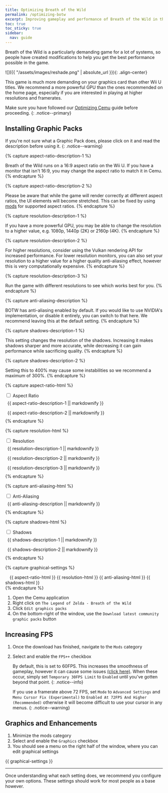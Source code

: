 ```yaml
---
title: Optimizing Breath of the Wild
permalink: /optimizing-botw
excerpt: Improving gameplay and performance of Breath of the Wild in the Cemu emulator.
toc: true
toc_sticky: true
sidebar:
  nav: guide
---
```


Breath of the Wild is a particularly demanding game for a lot of systems, so people have created modifications to help you get the best performance possible in the game.

![]({{ "/assets/images/reshade.png" | absolute_url }}){: .align-center}

This game is much more demanding on your graphics card than other Wii U titles. We recommend a more powerful GPU than the ones recommended on the home page, especially if you are interested in playing at higher resolutions and framerates.

<!--Like the previous guide, some of these instructions are GPU specific, so make sure you know what type of GPU you have before proceeding. You'll also need to make note of what rendering API you're using, either OpenGL or Vulkan.-->

Make sure you have followed our [Optimizing Cemu](optimizing-cemu) guide before proceeding.
{: .notice--primary}

<!--If you don't know what type of GPU you have, open the Settings app on Windows 10. Then navigate to `System` -> `Display` -> `Advanced display settings`.

Under your display name, it should say `Display #: Connected to [GPU]`. It should say either Intel, AMD or NVIDIA. That will tell you what brand of GPU you have.

![]({{ "/assets/images/get_gpu.png" | absolute_url }})
{: .notice--info}-->

## Installing Graphic Packs

If you're not sure what a Graphic Pack does, please click on it and read the description before using it.
{: .notice--warning}

{% capture aspect-ratio-description-1 %}

Breath of the Wild runs on a 16:9 aspect ratio on the Wii U. If you have a monitor that isn't 16:9, you may change the aspect ratio to match it in Cemu.
{% endcapture %}

{% capture aspect-ratio-description-2 %}

Please be aware that while the game will render correctly at different aspect ratios, the UI elements will become stretched. This can be fixed by using [mods](https://gamebanana.com/gamefiles/10266) for supported aspect ratios.
{% endcapture %}

{% capture resolution-description-1 %}

If you have a more powerful GPU, you may be able to change the resolution to a higher value, e.g. 1080p, 1440p (2K) or 2160p (4K).
{% endcapture %}

{% capture resolution-description-2 %}

For higher resolutions, consider using the Vulkan rendering API for increased performance. For lower resolution monitors, you can also set your resolution to a higher value for a higher quality anti-aliasing effect, however this is very computationally expensive.
{% endcapture %}

{% capture resolution-description-3 %}

Run the game with different resolutions to see which works best for you.
{% endcapture %}

{% capture anti-aliasing-description %}

BOTW has anti-aliasing enabled by default. If you would like to use NVIDIA's implementation, or disable it entirely, you can switch to that here. We recommend leaving this at the default setting.
{% endcapture %}

{% capture shadows-description-1 %}

This setting changes the resolution of the shadows. Increasing it makes shadows sharper and more accurate, while decreasing it can gain performance while sacrificing quality.
{% endcapture %}

{% capture shadows-description-2 %}

Setting this to 400% may cause some instabilities so we recommend a maximum of 300%.
{% endcapture %}

{% capture aspect-ratio-html %}

<div class="wrap-collabsible-1" style="padding-bottom: .2em;">
    <input id="collapsible-1" class="toggle-1" type="checkbox">
    <label for="collapsible-1" class="lbl-toggle-1"><a>Aspect Ratio</a></label>
    <div class="collapsible-content-1">
        <div class="content-inner notice--info">
            <div style="padding:.5em;">{{ aspect-ratio-description-1 || markdownify }}</div>
        </div>
        <div class="content-inner notice--warning">
            <div style="padding:.5em;">{{ aspect-ratio-description-2 || markdownify }}</div>
        </div>
    </div>
</div>
{% endcapture %}

{% capture resolution-html %}

<div class="wrap-collabsible-2" style="padding-bottom: .2em;">
    <input id="collapsible-2" class="toggle-2" type="checkbox">
    <label for="collapsible-2" class="lbl-toggle-2"><a>Resolution</a></label>
    <div class="collapsible-content-2">
        <div class="content-inner notice--info">
            <div style="padding:.5em;">{{ resolution-description-1 || markdownify }}</div>
        </div>
        <div class="content-inner notice--textbox">
            <div style="padding:.5em;">{{ resolution-description-2 || markdownify }}</div>
        </div>
        <div class="content-inner notice--primary">
            <div style="padding:.5em;">{{ resolution-description-3 || markdownify }}</div>
        </div>
    </div>
</div>
{% endcapture %}

{% capture anti-aliasing-html %}

<div class="wrap-collabsible-3" style="padding-bottom: .2em;">
    <input id="collapsible-3" class="toggle-3" type="checkbox">
    <label for="collapsible-3" class="lbl-toggle-3"><a>Anti-Aliasing</a></label>
    <div class="collapsible-content-3">
        <div class="content-inner notice--info">
            <div style="padding:.5em;">{{ anti-aliasing-description || markdownify }}</div>
        </div>
    </div>
</div>
{% endcapture %}

{% capture shadows-html %}

<div class="wrap-collabsible-4" style="padding-bottom: .2em;">
    <input id="collapsible-4" class="toggle-4" type="checkbox">
    <label for="collapsible-4" class="lbl-toggle-4"><a>Shadows</a></label>
    <div class="collapsible-content-4">
        <div class="content-inner notice--info">
            <div style="padding:.5em;">{{ shadows-description-1 || markdownify }}</div>
        </div>
        <div class="content-inner notice--warning">
            <div style="padding:.5em;">{{ shadows-description-2 || markdownify }}</div>
        </div>
    </div>
</div>
{% endcapture %}

{% capture graphical-settings %}
<div style="text-indent: 1em;">
    {{ aspect-ratio-html }}
    {{ resolution-html }}
    {{ anti-aliasing-html }}
    {{ shadows-html }}
</div>
{% endcapture %}

1. Open the Cemu application
1. Right click on `The Legend of Zelda - Breath of the Wild`
1. Click `Edit graphics packs`
1. On the bottom-right of the window, use the `Download latest community graphic packs` button

## Increasing FPS

1. Once the download has finished, navigate to the `Mods` category
1. Select and enable the `FPS++` checkbox

    By default, this is set to 60FPS. This increases the smoothness of gameplay, however it can cause some issues [(click here)](https://wiki.cemu.info/wiki/The_Legend_of_Zelda:_Breath_of_the_Wild#Issues_arising_by_using_FPS.2B.2B_or_static_FPS.2B.2B). When these occur, simply set `Temporary 30FPS Limit` to `Enabled` until you've gotten beyond that point.
    {: .notice--info}

    If you use a framerate above 72 FPS, set `Mode` to `Advanced Settings` and `Menu Cursor Fix (Experimental)` to `Enabled At 72FPS And Higher (Recommended)` otherwise it will become difficult to use your cursor in any menus.
    {: .notice--warning}

## Graphics and Enhancements

1. Minimize the mods category
1. Select and enable the `Graphics` checkbox
1. You should see a menu on the right half of the window, where you can edit graphical settings

{{ graphical-settings }}

---

Once understanding what each setting does, we recommend you configure your own options. These settings should work for most people as a base however.
